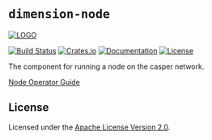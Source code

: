 # `dimension-node`

[![LOGO](https://raw.githubusercontent.com/dimension-labs/dimension-node/master/images/dimension-association-logo-primary.svg)](https://dimension.network/)

[![Build Status](https://drone-auto-dimension-labs.dimensionlabs.io/api/badges/dimension-labs/dimension-node/status.svg?branch=dev)](http://drone-auto-dimension-labs.dimensionlabs.io/dimension-labs/dimension-node)
[![Crates.io](https://img.shields.io/crates/v/dimension-node)](https://crates.io/crates/dimension-node)
[![Documentation](https://docs.rs/dimension-node/badge.svg)](https://docs.rs/dimension-node)
[![License](https://img.shields.io/badge/license-Apache-blue)](https://github.com/DimensionLabs/dimension-node/blob/master/LICENSE)

The component for running a node on the casper network.

[Node Operator Guide](https://docs.dimensionlabs.io/en/latest/node-operator/index.html)

## License

Licensed under the [Apache License Version 2.0](https://github.com/dimension-labs/dimension-node/blob/master/LICENSE).